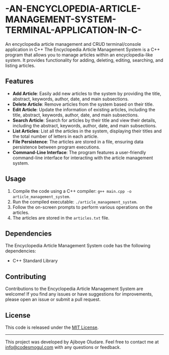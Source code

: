 # -AN-ENCYCLOPEDIA-ARTICLE-MANAGEMENT-SYSTEM-TERMINAL-APPLICATION-IN-C-
 An encyclopedia article management and CRUD  terminal/console application in C++
The Encyclopedia Article Management System is a C++ program that allows you to manage articles within an encyclopedia-like system. It provides functionality for adding, deleting, editing, searching, and listing articles.

## Features

- **Add Article**: Easily add new articles to the system by providing the title, abstract, keywords, author, date, and main subsections.
- **Delete Article**: Remove articles from the system based on their title.
- **Edit Article**: Update the information of existing articles, including the title, abstract, keywords, author, date, and main subsections.
- **Search Article**: Search for articles by their title and view their details, including the abstract, keywords, author, date, and main subsections.
- **List Articles**: List all the articles in the system, displaying their titles and the total number of letters in each article.
- **File Persistence**: The articles are stored in a file, ensuring data persistence between program executions.
- **Command-Line Interface**: The program features a user-friendly command-line interface for interacting with the article management system.

## Usage

1. Compile the code using a C++ compiler: `g++ main.cpp -o article_management_system`.
2. Run the compiled executable: `./article_management_system`.
3. Follow the on-screen prompts to perform various operations on the articles.
4. The articles are stored in the `articles.txt` file.

## Dependencies

The Encyclopedia Article Management System code has the following dependencies:

- C++ Standard Library

## Contributing

Contributions to the Encyclopedia Article Management System are welcome! If you find any issues or have suggestions for improvements, please open an issue or submit a pull request.

## License

This code is released under the [MIT License](LICENSE).

---

This project was developed by Ajiboye Oludare. Feel free to contact me at info@codesmogul.com with any questions or feedback.

